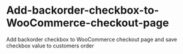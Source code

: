 # Add-backorder-checkbox-to-WooCommerce-checkout-page
Add backorder checkbox to WooCommerce checkout page and save checkbox value to customers order
